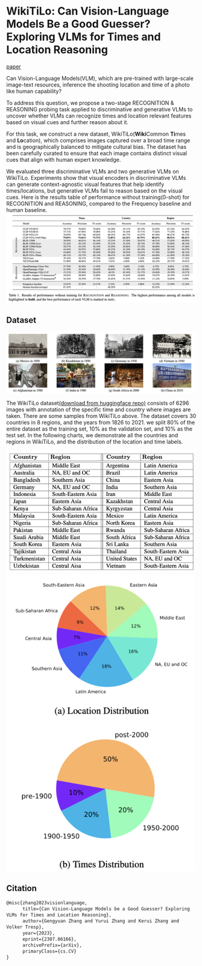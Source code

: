 # WikiTiLo: Can Vision-Language Models Be a Good Guesser? Exploring VLMs for Times and Location Reasoning 

[paper](https://arxiv.org/abs/2307.06166)

Can Vision-Language Models(VLM), which are pre-trained with large-scale image-text resources, inference the shooting location and time of a photo like human capability?

To address this question, we propose a two-stage RECOGNITION & REASONING probing task applied to discriminative and generative VLMs to uncover whether VLMs can recognize times and location relevant features based on visual cues and further reason about it.

For this task, we construct a new dataset, WikiTiLo(**Wiki**Common **Ti**mes and **Lo**cation), which comprises images captured over a broad time range and is geographically balanced to mitigate cultural bias. The dataset has been carefully curated to ensure that each image contains distinct visual cues that align with human expert knowledge.

We evaluated three discriminative VLMs and two generative VLMs on WikiTiLo. Experiments show that visual encoders in discriminative VLMs can generate context-agnostic visual features that help identify times/locations, but generative VLMs fail to reason based on the visual cues. Here is the results table of performance without training(0-shot) for RECOGNITION and REASONING, compared to the Frequency baseline and human baseline.
![image](https://github.com/gengyuanmax/WikiTiLo/blob/main/images/results.png)

## Dataset
![image](https://github.com/gengyuanmax/WikiTiLo/blob/main/images/samples.png)

The WikiTiLo dataset[(download from huggingface repo)](https://huggingface.co/datasets/gengyuanmax/WikiTiLo) consists of 6296 images with annotation of the specific time and country where images are taken. There are some samples from WikiTiLo above. The dataset covers 30 countries in 8 regions, and the years from 1826 to 2021. we split 80% of the entire dataset as the training set, 10% as the validation set, and 10% as the test set. In the following charts, we demonstrate all the countries and regions in WikiTiLo, and the distribution of the location and time labels.

<img src="https://github.com/gengyuanmax/WikiTiLo/blob/main/images/countries.png" width="500px">
<img src="https://github.com/gengyuanmax/WikiTiLo/blob/main/images/distribution.png" width="500px">


## Citation
```
@misc{zhang2023visionlanguage,
      title={Can Vision-Language Models be a Good Guesser? Exploring VLMs for Times and Location Reasoning}, 
      author={Gengyuan Zhang and Yurui Zhang and Kerui Zhang and Volker Tresp},
      year={2023},
      eprint={2307.06166},
      archivePrefix={arXiv},
      primaryClass={cs.CV}
}
```
